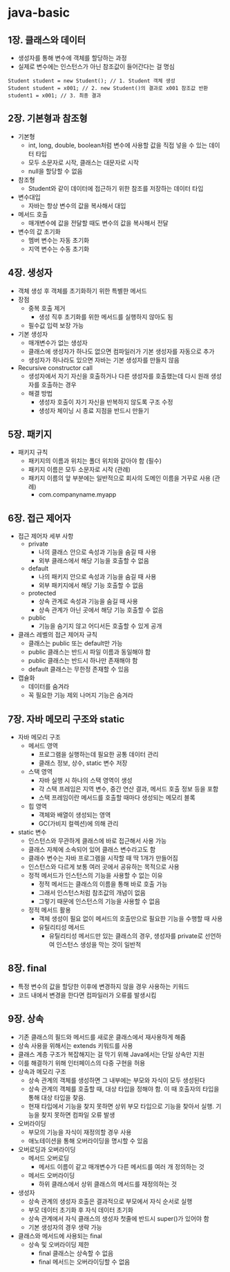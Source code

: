 # java-basic

## 1장. 클래스와 데이터

- 생성자를 통해 변수에 객체를 할당하는 과정
- 실제로 변수에는 인스턴스가 아닌 참조값이 들어간다는 걸 명심

```declarative
Student student = new Student(); // 1. Student 객체 생성
Student student = x001; // 2. new Student()의 결과로 x001 참조값 반환
student1 = x001; // 3. 최종 결과
```

## 2장. 기본형과 참조형

- 기본형
    - int, long, double, boolean처럼 변수에 사용할 값을 직접 넣을 수 있는 데이터 타입
    - 모두 소문자로 시작, 클래스는 대문자로 시작
    - null을 할당할 수 없음
- 참조형
    - Student와 같이 데이터에 접근하기 위한 참조를 저장하는 데이터 타입
- 변수대입
    - 자바는 항상 변수의 값을 복사해서 대입
- 메서드 호출
    - 매개변수에 값을 전달할 때도 변수의 값을 복사해서 전달
- 변수의 값 초기화
    - 멤버 변수는 자동 초기화
    - 지역 변수는 수동 초기화

## 4장. 생성자

- 객체 생성 후 객체를 초기화하기 위한 특별한 메서드
- 장점
    - 중복 호출 제거
        - 생성 직후 초기화를 위한 메서드를 실행하지 않아도 됨
    - 필수값 입력 보장 가능
- 기본 생성자
    - 매개변수가 없는 생성자
    - 클래스에 생성자가 하나도 없으면 컴파일러가 기본 생성자를 자동으로 추가
    - 생성자가 하나라도 있으면 자바는 기본 생성자를 만들지 않음
- Recursive constructor call
    - 생성자에서 자기 자신을 호출하거나 다른 생성자를 호출했는데 다시 원래 생성자를 호출하는 경우
    - 해결 방법
        - 생성자 호출이 자기 자신을 반복하지 않도록 구조 수정
        - 생성자 체이닝 시 종료 지점을 반드시 만들기

## 5장. 패키지

- 패키지 규칙
    - 패키지의 이름과 위치는 폴더 위치와 같아야 함 (필수)
    - 패키지 이름은 모두 소문자로 시작 (관례)
    - 패키지 이름의 앞 부분에는 일반적으로 회사의 도메인 이름을 거꾸로 사용 (관례)
        - com.companyname.myapp

## 6장. 접근 제어자

- 접근 제어자 세부 사항
    - private
        - 나의 클래스 안으로 속성과 기능을 숨길 때 사용
        - 외부 클래스에서 해당 기능을 호출할 수 없음
    - default
        - 나의 패키지 안으로 속성과 기능을 숨길 때 사용
        - 외부 패키지에서 해당 기능 호출할 수 없음
    - protected
        - 상속 관계로 속성과 기능을 숨길 때 사용
        - 상속 관계가 아닌 곳에서 해당 기능 호출할 수 없음
    - public
        - 기능을 숨기지 않고 어디서든 호출할 수 있게 공개
- 클래스 레벨의 접근 제어자 규칙
    - 클래스는 public 또는 default만 가능
    - public 클래스는 반드시 파일 이름과 동일해야 함
    - public 클래스는 반드시 하나만 존재해야 함
    - default 클래스는 무한정 존재할 수 있음
- 캡슐화
    - 데이터를 숨겨라
    - 꼭 필요한 기능 제외 나머지 기능은 숨겨라

## 7장. 자바 메모리 구조와 static

- 자바 메모리 구조
    - 메서드 영역
        - 프로그램을 실행하는데 필요한 공통 데이터 관리
        - 클래스 정보, 상수, static 변수 저장
    - 스택 영역
        - 자바 실행 시 하나의 스택 영역이 생성
        - 각 스택 프레임은 지역 변수, 중간 연산 결과, 메서드 호출 정보 등을 포함
        - 스택 프레임이란 메서드를 호출할 때마다 생성되는 메모리 블록
    - 힙 영역
        - 객체와 배열이 생성되는 영역
        - GC(가비지 컬렉션)에 의해 관리
- static 변수
    - 인스턴스와 무관하게 클래스에 바로 접근해서 사용 가능
    - 클래스 자체에 소속되어 있어 클래스 변수라고도 함
    - 클래수 변수는 자바 프로그램을 시작할 때 딱 1개가 만들어짐
    - 인스턴스와 다르게 보통 여러 곳에서 공유하는 목적으로 사용
    - 정적 메서드가 인스턴스의 기능을 사용할 수 없는 이유
        - 정적 메서드는 클래스의 이름을 통해 바로 호출 가능
        - 그래서 인스턴스처럼 참조값의 개념이 없음
        - 그렇기 때문에 인스턴스의 기능을 사용할 수 없음
    - 정적 메서드 활용
        - 객체 생성이 필요 없이 메서드의 호출만으로 필요한 기능을 수행할 때 사용
        - 유틸리티성 메서드
            - 유틸리티성 메서드만 있는 클래스의 경우, 생성자를 private로 선언하여 인스턴스 생성을 막는 것이 일반적

## 8장. final

- 특정 변수의 값을 할당한 이후에 변경하지 않을 경우 사용하는 키워드
- 코드 내에서 변경을 한다면 컴파일러가 오류를 발생시킴

## 9장. 상속

- 기존 클래스의 필드와 메서드를 새로운 클래스에서 재사용하게 해줌
- 상속 사용을 위해서는 extends 키워드를 사용
- 클래스 계층 구조가 복잡해지는 걸 막기 위해 Java에서는 단일 상속만 지원
- 이를 해결하기 위해 인터페이스의 다중 구현을 허용
- 상속과 메모리 구조
    - 상속 관계의 객체를 생성하면 그 내부에는 부모와 자식이 모두 생성된다
    - 상속 관계의 객체를 호출할 때, 대상 타입을 정해야 함. 이 때 호출자의 타입을 통해 대상 타입을 찾음.
    - 현재 타입에서 기능을 찾지 못하면 상위 부모 타입으로 기능을 찾아서 실행. 기능을 찾지 못하면 컴파일 오류 발생
- 오버라이딩
    - 부모의 기능을 자식이 재정의할 경우 사용
    - 애노테이션을 통해 오버라이딩을 명시할 수 있음
- 오버로딩과 오버라이딩
    - 메서드 오버로딩
        - 메서드 이름이 같고 매개변수가 다른 메서드를 여러 개 정의하는 것
    - 메서드 오버라이딩
        - 하위 클래스에서 상위 클래스의 메서드를 재정의하는 것
- 생성자
    - 상속 관계의 생성자 호출은 결과적으로 부모에서 자식 순서로 실행
    - 부모 데이터 초기화 후 자식 데이터 초기화
    - 상속 관계에서 자식 클래스의 생성자 첫줄에 반드시 super()가 있어야 함
    - 기본 생성자의 경우 생략 가능
- 클래스와 메서드에 사용되는 final
    - 상속 및 오버라이딩 제한
        - final 클래스는 상속할 수 없음
        - final 메서드는 오버라이딩할 수 없음